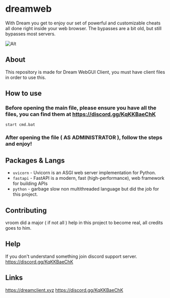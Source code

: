 # dreamweb
With Dream you get to enjoy our set of powerful and customizable cheats all done right inside your web browser. The bypasses are a bit old, but still bypasses most servers.

![Alt](https://repobeats.axiom.co/api/embed/d446bff85b1e114d82883b4c7367beb740663623.svg "Repobeats analytics image")

## About

This repository is made for Dream WebGUI Client, you must have client files in order to use this.

## How to use

### Before opening the main file, please ensure you have all the files, you can find them at https://discord.gg/KqKKBaeChK
```
start cmd.bat
```
### After opening the file ( AS ADMINISTRATOR ), follow the steps and enjoy!


## Packages & Langs

- `uvicorn` - Uvicorn is an ASGI web server implementation for Python.
- `fastapi` - FastAPI is a modern, fast (high-performance), web framework for building APIs
- `python` - garbage slow non multithreaded language but did the job for this project.

## Contributing

vroom did a major ( if not all ) help in this project to become real, all credits goes to him. 

## Help

If you don't understand something join discord support server. https://discord.gg/KqKKBaeChK

## Links
https://dreamclient.xyz
https://discord.gg/KqKKBaeChK

